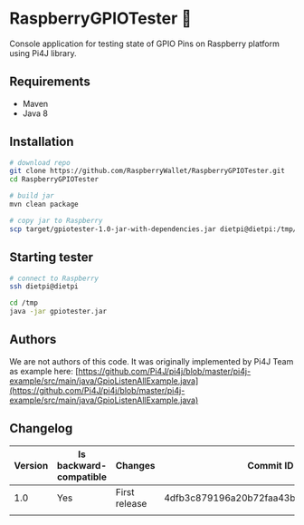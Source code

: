 # RaspberryGPIOTester :traffic_light:

Console application for testing state of GPIO Pins on Raspberry platform using Pi4J library.

## Requirements
- Maven
- Java 8

## Installation
```bash
# download repo
git clone https://github.com/RaspberryWallet/RaspberryGPIOTester.git
cd RaspberryGPIOTester

# build jar
mvn clean package

# copy jar to Raspberry
scp target/gpiotester-1.0-jar-with-dependencies.jar dietpi@dietpi:/tmp/gpiotester.jar
```

## Starting tester
```bash
# connect to Raspberry
ssh dietpi@dietpi

cd /tmp
java -jar gpiotester.jar
```

## Authors

We are not authors of this code. It was originally implemented by Pi4J Team as example here:
[https://github.com/Pi4J/pi4j/blob/master/pi4j-example/src/main/java/GpioListenAllExample.java](https://github.com/Pi4J/pi4j/blob/master/pi4j-example/src/main/java/GpioListenAllExample.java)

## Changelog

[//]: https://www.tablesgenerator.com/markdown_tables

| Version | Is backward- compatible | Changes       | Commit ID                                |
|---------|-------------------------|---------------|------------------------------------------|
| 1.0     | Yes                     | First release | 4dfb3c879196a20b72faa43b637ffbeb16f5f94c |
|         |                         |               |                                          |
